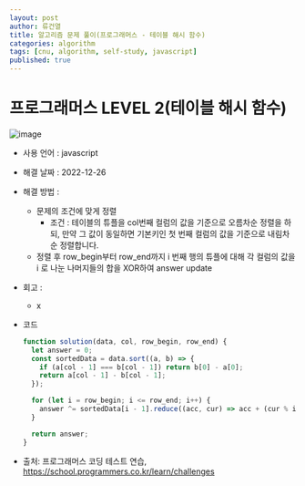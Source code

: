 ```yaml
---
layout: post
author: 류건열
title: 알고리즘 문제 풀이(프로그래머스 - 테이블 해시 함수)
categories: algorithm
tags: [cnu, algorithm, self-study, javascript]
published: true
---
```


# 프로그래머스 LEVEL 2(테이블 해시 함수)

![image](https://user-images.githubusercontent.com/34560965/209534902-23854c71-efc0-4d3e-8fbe-38bd4142a79f.png)

- 사용 언어 : javascript

- 해결 날짜 : 2022-12-26

- 해결 방법 :

  - 문제의 조건에 맞게 정렬
    - 조건 : 테이블의 튜플을 col번째 컬럼의 값을 기준으로 오름차순 정렬을 하되, 만약 그 값이 동일하면 기본키인 첫 번째 컬럼의 값을 기준으로 내림차순 정렬합니다.
  - 정렬 후 row_begin부터 row_end까지 i 번째 행의 튜플에 대해 각 컬럼의 값을 i 로 나눈 나머지들의 합을 XOR하여 answer update

- 회고 :

  - x

- 코드

  ```javascript
  function solution(data, col, row_begin, row_end) {
    let answer = 0;
    const sortedData = data.sort((a, b) => {
      if (a[col - 1] === b[col - 1]) return b[0] - a[0];
      return a[col - 1] - b[col - 1];
    });

    for (let i = row_begin; i <= row_end; i++) {
      answer ^= sortedData[i - 1].reduce((acc, cur) => acc + (cur % i), 0);
    }

    return answer;
  }
  ```

- 출처: 프로그래머스 코딩 테스트 연습, https://school.programmers.co.kr/learn/challenges

